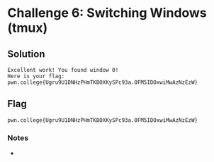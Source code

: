 # Challenge 6: Switching Windows (tmux)

## Solution

```
Excellent work! You found window 0!
Here is your flag: pwn.college{Ugru9U1DNHzPHmTKBOXKySPc93a.0FM5IDOxwiMwAzNzEzW}
```
## Flag
`pwn.college{Ugru9U1DNHzPHmTKBOXKySPc93a.0FM5IDOxwiMwAzNzEzW}`
### Notes
-